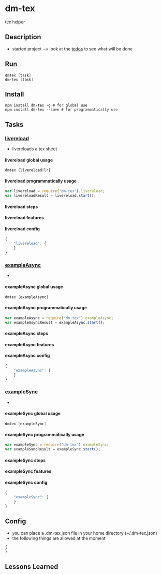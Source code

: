 # dm-tex
tex helper

## Description
* started project --> look at the [todos](todo.md) to see what will be done

## Run
```
dmtex [task]
dm-tex [task]
```

## Install

```
npm install dm-tex -g # for global use
npm install dm-tex --save # for programmatically use
```

## Tasks

### [livereload](tasks/livereload/index.js)
* livereloads a tex sheet

#### livereload global usage
```
dmtex [livereload|lr]
```

#### livereload programmatically usage
```javascript
var livereload = require("dm-tex").livereload;
var livereloadResult = livereload.start();
```

#### livereload steps

#### livereload features

#### livereload config
```javascript
{
    "livereload": {
    }
}
```

### [exampleAsync](tasks/exampleAsync/index.js)
* 

#### exampleAsync global usage
```
dmtex [exampleAsync]
```

#### exampleAsync programmatically usage
```javascript
var exampleAsync = require("dm-tex").exampleAsync;
var exampleAsyncResult = exampleAsync.start();
```

#### exampleAsync steps

#### exampleAsync features

#### exampleAsync config
```javascript
{
    "exampleAsync": {
    }
}
```

### [exampleSync](tasks/exampleSync/index.js)
* 

#### exampleSync global usage
```
dmtex [exampleSync]
```

#### exampleSync programmatically usage
```javascript
var exampleSync = require("dm-tex").exampleSync;
var exampleSyncResult = exampleSync.start();
```

#### exampleSync steps

#### exampleSync features

#### exampleSync config
```javascript
{
    "exampleSync": {
    }
}
```

## Config
* you can place a .dm-tex.json file in your home directory (~/.dm-tex.json)
* the following things are allowed at the moment
```javascript
{
}
```

## Lessons Learned
